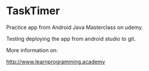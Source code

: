 # TaskTimer
Practice app from Android Java Masterclass on udemy.

Testing deploying the app from android studio to git.

More information on:

http://www.learnprogramming.academy
